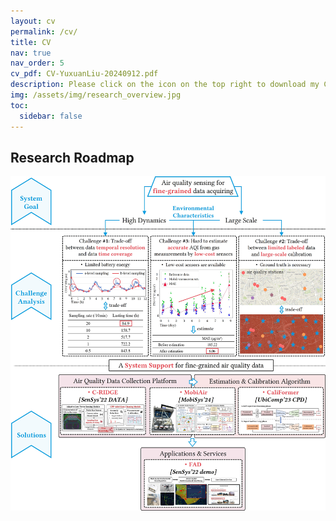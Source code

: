 ```yaml
---
layout: cv
permalink: /cv/
title: CV
nav: true
nav_order: 5
cv_pdf: CV-YuxuanLiu-20240912.pdf
description: Please click on the icon on the top right to download my CV if it does not show up in your browser (Updated 2024.09), and my research roadmap is shown as follows.
img: /assets/img/research_overview.jpg
toc:
  sidebar: false
---
```


## Research Roadmap

![Research Roadmap Image](/assets/img/research_overview.jpg)

